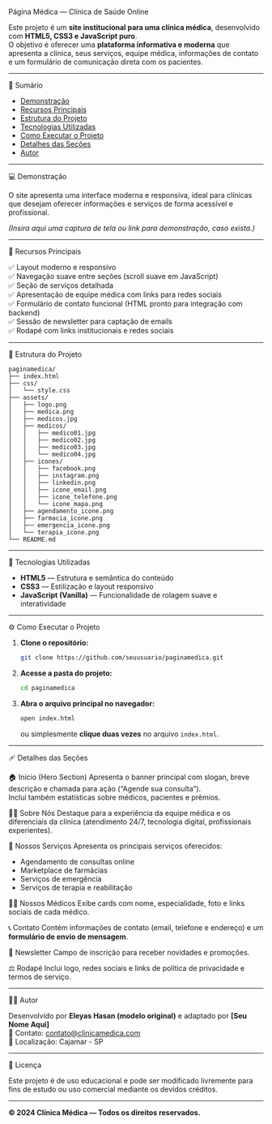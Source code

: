 Página Médica — Clínica de Saúde Online

Este projeto é um **site institucional para uma clínica médica**, desenvolvido com **HTML5, CSS3 e JavaScript puro**.  
O objetivo é oferecer uma **plataforma informativa e moderna** que apresenta a clínica, seus serviços, equipe médica, informações de contato e um formulário de comunicação direta com os pacientes.

---

📑 Sumário

- [Demonstração](#-demonstração)
- [Recursos Principais](#-recursos-principais)
- [Estrutura do Projeto](#-estrutura-do-projeto)
- [Tecnologias Utilizadas](#-tecnologias-utilizadas)
- [Como Executar o Projeto](#-como-executar-o-projeto)
- [Detalhes das Seções](#-detalhes-das-seções)
- [Autor](#-autor)

---

💻 Demonstração

O site apresenta uma interface moderna e responsiva, ideal para clínicas que desejam oferecer informações e serviços de forma acessível e profissional.

*(Insira aqui uma captura de tela ou link para demonstração, caso exista.)*

---

🚀 Recursos Principais

✅ Layout moderno e responsivo  
✅ Navegação suave entre seções (scroll suave em JavaScript)  
✅ Seção de serviços detalhada  
✅ Apresentação de equipe médica com links para redes sociais  
✅ Formulário de contato funcional (HTML pronto para integração com backend)  
✅ Sessão de newsletter para captação de emails  
✅ Rodapé com links institucionais e redes sociais  

---

📂 Estrutura do Projeto

```
paginamedica/
├── index.html
├── css/
│   └── style.css
├── assets/
│   ├── logo.png
│   ├── medica.png
│   ├── medicos.jpg
│   ├── medicos/
│   │   ├── medico01.jpg
│   │   ├── medico02.jpg
│   │   ├── medico03.jpg
│   │   └── medico04.jpg
│   ├── icones/
│   │   ├── facebook.png
│   │   ├── instagram.png
│   │   ├── linkedin.png
│   │   ├── icone_email.png
│   │   ├── icone_telefone.png
│   │   └── icone_mapa.png
│   ├── agendamento_icone.png
│   ├── farmacia_icone.png
│   ├── emergencia_icone.png
│   └── terapia_icone.png
└── README.md
```

---

🧠 Tecnologias Utilizadas

- **HTML5** — Estrutura e semântica do conteúdo  
- **CSS3** — Estilização e layout responsivo  
- **JavaScript (Vanilla)** — Funcionalidade de rolagem suave e interatividade  

---

⚙️ Como Executar o Projeto

1. **Clone o repositório:**
   ```bash
   git clone https://github.com/seuusuario/paginamedica.git
   ```

2. **Acesse a pasta do projeto:**
   ```bash
   cd paginamedica
   ```

3. **Abra o arquivo principal no navegador:**
   ```bash
   open index.html
   ```
   ou simplesmente **clique duas vezes** no arquivo `index.html`.

---

🩹 Detalhes das Seções

🏠 Início (Hero Section)
Apresenta o banner principal com slogan, breve descrição e chamada para ação (“Agende sua consulta”).  
Inclui também estatísticas sobre médicos, pacientes e prêmios.

👨‍⚕️ Sobre Nós
Destaque para a experiência da equipe médica e os diferenciais da clínica (atendimento 24/7, tecnologia digital, profissionais experientes).

🏥 Nossos Serviços
Apresenta os principais serviços oferecidos:
- Agendamento de consultas online
- Marketplace de farmácias
- Serviços de emergência
- Serviços de terapia e reabilitação

👩‍⚕️ Nossos Médicos
Exibe cards com nome, especialidade, foto e links sociais de cada médico.

📞 Contato
Contém informações de contato (email, telefone e endereço) e um **formulário de envio de mensagem**.

📰 Newsletter
Campo de inscrição para receber novidades e promoções.

⚖️ Rodapé
Inclui logo, redes sociais e links de política de privacidade e termos de serviço.

---

👨‍💻 Autor

Desenvolvido por **Eleyas Hasan (modelo original)** e adaptado por **[Seu Nome Aqui]**  
📧 Contato: contato@clinicamedica.com  
📍 Localização: Cajamar - SP  

---

📝 Licença

Este projeto é de uso educacional e pode ser modificado livremente para fins de estudo ou uso comercial mediante os devidos créditos.

---

**© 2024 Clínica Médica — Todos os direitos reservados.**
